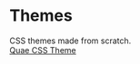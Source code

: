 # Themes

CSS themes made from scratch.
<br>
<a href="https://isamardzija.github.io/Themes/Quae/index.html">Quae CSS Theme</a>
